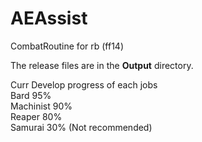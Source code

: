 # AEAssist
 CombatRoutine for rb (ff14)

The release files are in the __Output__ directory.

Curr Develop progress of each jobs  
Bard 95%  
Machinist 90%  
Reaper 80%  
Samurai 30%  (Not recommended)
